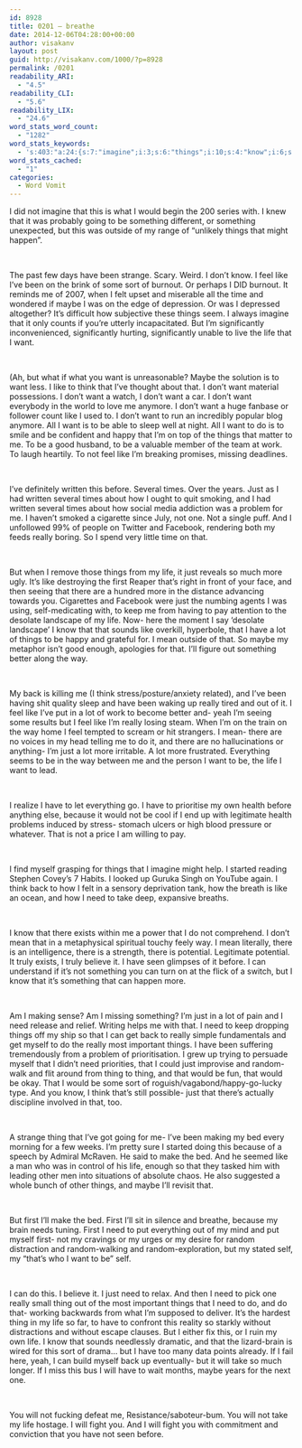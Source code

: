 ```yaml
---
id: 8928
title: 0201 – breathe
date: 2014-12-06T04:28:00+00:00
author: visakanv
layout: post
guid: http://visakanv.com/1000/?p=8928
permalink: /0201
readability_ARI:
  - "4.5"
readability_CLI:
  - "5.6"
readability_LIX:
  - "24.6"
word_stats_word_count:
  - "1282"
word_stats_keywords:
  - 's:403:"a:24:{s:7:"imagine";i:3;s:6:"things";i:10;s:4:"know";i:6;s:4:"feel";i:5;s:4:"like";i:10;s:4:"sort";i:3;s:5:"maybe";i:5;s:13:"significantly";i:3;s:4:"life";i:8;s:4:"want";i:14;s:5:"think";i:4;s:5:"happy";i:3;s:7:"written";i:3;s:7:"several";i:3;s:5:"times";i:3;s:4:"just";i:8;s:6:"really";i:6;s:4:"self";i:3;s:4:"mean";i:4;s:7:"because";i:3;s:4:"need";i:8;s:4:"take";i:3;s:6:"random";i:4;s:5:"thing";i:5;}";'
word_stats_cached:
  - "1"
categories:
  - Word Vomit
---
```

I did not imagine that this is what I would begin the 200 series with. I knew that it was probably going to be something different, or something unexpected, but this was outside of my range of “unlikely things that might happen”.
  
 
  
The past few days have been strange. Scary. Weird. I don’t know. I feel like I’ve been on the brink of some sort of burnout. Or perhaps I DID burnout. It reminds me of 2007, when I felt upset and miserable all the time and wondered if maybe I was on the edge of depression. Or was I depressed altogether? It’s difficult how subjective these things seem. I always imagine that it only counts if you’re utterly incapacitated. But I’m significantly inconvenienced, significantly hurting, significantly unable to live the life that I want.
  
 
  
(Ah, but what if what you want is unreasonable? Maybe the solution is to want less. I like to think that I’ve thought about that. I don’t want material possessions. I don’t want a watch, I don’t want a car. I don’t want everybody in the world to love me anymore. I don’t want a huge fanbase or follower count like I used to. I don’t want to run an incredibly popular blog anymore. All I want is to be able to sleep well at night. All I want to do is to smile and be confident and happy that I’m on top of the things that matter to me. To be a good husband, to be a valuable member of the team at work. To laugh heartily. To not feel like I’m breaking promises, missing deadlines.
  
 
  
I’ve definitely written this before. Several times. Over the years. Just as I had written several times about how I ought to quit smoking, and I had written several times about how social media addiction was a problem for me. I haven’t smoked a cigarette since July, not one. Not a single puff. And I unfollowed 99% of people on Twitter and Facebook, rendering both my feeds really boring. So I spend very little time on that.
  
 
  
But when I remove those things from my life, it just reveals so much more ugly. It’s like destroying the first Reaper that’s right in front of your face, and then seeing that there are a hundred more in the distance advancing towards you. Cigarettes and Facebook were just the numbing agents I was using, self-medicating with, to keep me from having to pay attention to the desolate landscape of my life. Now- here the moment I say ‘desolate landscape’ I know that that sounds like overkill, hyperbole, that I have a lot of things to be happy and grateful for. I mean outside of that. So maybe my metaphor isn’t good enough, apologies for that. I’ll figure out something better along the way.
  
 
  
My back is killing me (I think stress/posture/anxiety related), and I’ve been having shit quality sleep and have been waking up really tired and out of it. I feel like I’ve put in a lot of work to become better and- yeah I’m seeing some results but I feel like I’m really losing steam. When I’m on the train on the way home I feel tempted to scream or hit strangers. I mean- there are no voices in my head telling me to do it, and there are no hallucinations or anything- I’m just a lot more irritable. A lot more frustrated. Everything seems to be in the way between me and the person I want to be, the life I want to lead.
  
 
  
I realize I have to let everything go. I have to prioritise my own health before anything else, because it would not be cool if I end up with legitimate health problems induced by stress- stomach ulcers or high blood pressure or whatever. That is not a price I am willing to pay.
  
 
  
I find myself grasping for things that I imagine might help. I started reading Stephen Covey’s 7 Habits. I looked up Guruka Singh on YouTube again. I think back to how I felt in a sensory deprivation tank, how the breath is like an ocean, and how I need to take deep, expansive breaths.
  
 
  
I know that there exists within me a power that I do not comprehend. I don’t mean that in a metaphysical spiritual touchy feely way. I mean literally, there is an intelligence, there is a strength, there is potential. Legitimate potential. It truly exists, I truly believe it. I have seen glimpses of it before. I can understand if it’s not something you can turn on at the flick of a switch, but I know that it’s something that can happen more.
  
 
  
Am I making sense? Am I missing something? I’m just in a lot of pain and I need release and relief. Writing helps me with that. I need to keep dropping things off my ship so that I can get back to really simple fundamentals and get myself to do the really most important things. I have been suffering tremendously from a problem of prioritisation. I grew up trying to persuade myself that I didn’t need priorities, that I could just improvise and random-walk and flit around from thing to thing, and that would be fun, that would be okay. That I would be some sort of roguish/vagabond/happy-go-lucky type. And you know, I think that’s still possible- just that there’s actually discipline involved in that, too.
  
 
  
A strange thing that I’ve got going for me- I’ve been making my bed every morning for a few weeks. I’m pretty sure I started doing this because of a speech by Admiral McRaven. He said to make the bed. And he seemed like a man who was in control of his life, enough so that they tasked him with leading other men into situations of absolute chaos. He also suggested a whole bunch of other things, and maybe I’ll revisit that.
  
 
  
But first I’ll make the bed. First I’ll sit in silence and breathe, because my brain needs tuning. First I need to put everything out of my mind and put myself first- not my cravings or my urges or my desire for random distraction and random-walking and random-exploration, but my stated self, my “that’s who I want to be” self.
  
 
  
I can do this. I believe it. I just need to relax. And then I need to pick one really small thing out of the most important things that I need to do, and do that- working backwards from what I’m supposed to deliver. It’s the hardest thing in my life so far, to have to confront this reality so starkly without distractions and without escape clauses. But I either fix this, or I ruin my own life. I know that sounds needlessly dramatic, and that the lizard-brain is wired for this sort of drama… but I have too many data points already. If I fail here, yeah, I can build myself back up eventually- but it will take so much longer. If I miss this bus I will have to wait months, maybe years for the next one.
  
 
  
You will not fucking defeat me, Resistance/saboteur-bum. You will not take my life hostage. I will fight you. And I will fight you with commitment and conviction that you have not seen before.